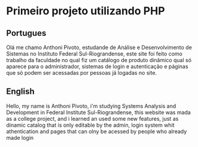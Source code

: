 # Primeiro projeto utilizando PHP

## Portugues

Olá me chamo Anthoni Pivoto, estudande de Análise e Desenvolvimento de Sistemas no Instituto Federal Sul-Riograndense, este site foi feito como trabalho da faculdade no qual fiz um catálogo de produto dinâmico qual só aparece para o administrador, sistemas de login e autenticação e páginas que só podem ser acessadas por pessoas já logadas no site.

## English

Hello, my name is Anthoni Pivoto, i'm studying Systems Analysis and Development in Federal Institute Sul-Riograndense, this website was mada as a college project, and i learned an used some new features, just as dinamic catalog that is only editable by the admin, login system whit athentication and pages that can olny be acessed by people who already made login
